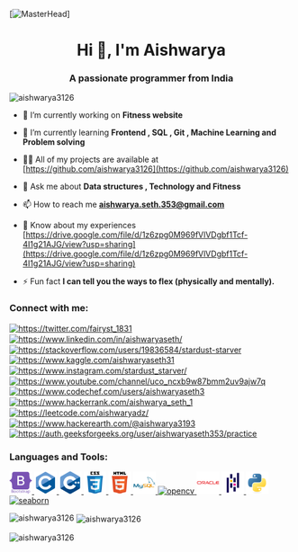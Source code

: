 [![MasterHead](https://user-images.githubusercontent.com/83378141/119193317-7438e300-ba4f-11eb-8b73-2ddb4fc84af5.gif)]
<h1 align="center">Hi 👋, I'm Aishwarya</h1>
<h3 align="center">A passionate programmer from India</h3>
<p align="left"> <img src="https://komarev.com/ghpvc/?username=aishwarya3126&label=Profile%20views&color=0e75b6&style=flat" alt="aishwarya3126" /> </p>

- 🔭 I’m currently working on **Fitness website**

- 🌱 I’m currently learning **Frontend , SQL , Git , Machine Learning and Problem solving**

- 👨‍💻 All of my projects are available at [https://github.com/aishwarya3126](https://github.com/aishwarya3126)

- 💬 Ask me about **Data structures , Technology and Fitness**

- 📫 How to reach me **aishwarya.seth.353@gmail.com**

- 📄 Know about my experiences [https://drive.google.com/file/d/1z6zpg0M969fVlVDgbf1Tcf-4I1g21AJG/view?usp=sharing](https://drive.google.com/file/d/1z6zpg0M969fVlVDgbf1Tcf-4I1g21AJG/view?usp=sharing)

- ⚡ Fun fact **I can tell you the ways to flex (physically and mentally).**

<h3 align="left">Connect with me:</h3>
<p align="left">
<a href="https://twitter.com/https://twitter.com/fairyst_1831" target="blank"><img align="center" src="https://raw.githubusercontent.com/rahuldkjain/github-profile-readme-generator/master/src/images/icons/Social/twitter.svg" alt="https://twitter.com/fairyst_1831" height="30" width="40" /></a>
<a href="https://linkedin.com/in/https://www.linkedin.com/in/aishwaryaseth/" target="blank"><img align="center" src="https://raw.githubusercontent.com/rahuldkjain/github-profile-readme-generator/master/src/images/icons/Social/linked-in-alt.svg" alt="https://www.linkedin.com/in/aishwaryaseth/" height="30" width="40" /></a>
<a href="https://stackoverflow.com/users/https://stackoverflow.com/users/19836584/stardust-starver" target="blank"><img align="center" src="https://raw.githubusercontent.com/rahuldkjain/github-profile-readme-generator/master/src/images/icons/Social/stack-overflow.svg" alt="https://stackoverflow.com/users/19836584/stardust-starver" height="30" width="40" /></a>
<a href="https://kaggle.com/https://www.kaggle.com/aishwaryaseth31" target="blank"><img align="center" src="https://raw.githubusercontent.com/rahuldkjain/github-profile-readme-generator/master/src/images/icons/Social/kaggle.svg" alt="https://www.kaggle.com/aishwaryaseth31" height="30" width="40" /></a>
<a href="https://instagram.com/https://www.instagram.com/stardust_starver/" target="blank"><img align="center" src="https://raw.githubusercontent.com/rahuldkjain/github-profile-readme-generator/master/src/images/icons/Social/instagram.svg" alt="https://www.instagram.com/stardust_starver/" height="30" width="40" /></a>
<a href="https://www.youtube.com/c/https://www.youtube.com/channel/uco_ncxb9w87bmm2uv9ajw7q" target="blank"><img align="center" src="https://raw.githubusercontent.com/rahuldkjain/github-profile-readme-generator/master/src/images/icons/Social/youtube.svg" alt="https://www.youtube.com/channel/uco_ncxb9w87bmm2uv9ajw7q" height="30" width="40" /></a>
<a href="https://www.codechef.com/users/https://www.codechef.com/users/aishwaryaseth3" target="blank"><img align="center" src="https://cdn.jsdelivr.net/npm/simple-icons@3.1.0/icons/codechef.svg" alt="https://www.codechef.com/users/aishwaryaseth3" height="30" width="40" /></a>
<a href="https://www.hackerrank.com/https://www.hackerrank.com/aishwarya_seth_1" target="blank"><img align="center" src="https://raw.githubusercontent.com/rahuldkjain/github-profile-readme-generator/master/src/images/icons/Social/hackerrank.svg" alt="https://www.hackerrank.com/aishwarya_seth_1" height="30" width="40" /></a>
<a href="https://www.leetcode.com/https://leetcode.com/aishwaryadz/" target="blank"><img align="center" src="https://raw.githubusercontent.com/rahuldkjain/github-profile-readme-generator/master/src/images/icons/Social/leet-code.svg" alt="https://leetcode.com/aishwaryadz/" height="30" width="40" /></a>
<a href="https://www.hackerearth.com/https://www.hackerearth.com/@aishwarya3193" target="blank"><img align="center" src="https://raw.githubusercontent.com/rahuldkjain/github-profile-readme-generator/master/src/images/icons/Social/hackerearth.svg" alt="https://www.hackerearth.com/@aishwarya3193" height="30" width="40" /></a>
<a href="https://auth.geeksforgeeks.org/user/https://auth.geeksforgeeks.org/user/aishwaryaseth353/practice" target="blank"><img align="center" src="https://raw.githubusercontent.com/rahuldkjain/github-profile-readme-generator/master/src/images/icons/Social/geeks-for-geeks.svg" alt="https://auth.geeksforgeeks.org/user/aishwaryaseth353/practice" height="30" width="40" /></a>
</p>

<h3 align="left">Languages and Tools:</h3>
<p align="left"> <a href="https://getbootstrap.com" target="_blank" rel="noreferrer"> <img src="https://raw.githubusercontent.com/devicons/devicon/master/icons/bootstrap/bootstrap-plain-wordmark.svg" alt="bootstrap" width="40" height="40"/> </a> <a href="https://www.cprogramming.com/" target="_blank" rel="noreferrer"> <img src="https://raw.githubusercontent.com/devicons/devicon/master/icons/c/c-original.svg" alt="c" width="40" height="40"/> </a> <a href="https://www.w3schools.com/cpp/" target="_blank" rel="noreferrer"> <img src="https://raw.githubusercontent.com/devicons/devicon/master/icons/cplusplus/cplusplus-original.svg" alt="cplusplus" width="40" height="40"/> </a> <a href="https://www.w3schools.com/css/" target="_blank" rel="noreferrer"> <img src="https://raw.githubusercontent.com/devicons/devicon/master/icons/css3/css3-original-wordmark.svg" alt="css3" width="40" height="40"/> </a> <a href="https://www.w3.org/html/" target="_blank" rel="noreferrer"> <img src="https://raw.githubusercontent.com/devicons/devicon/master/icons/html5/html5-original-wordmark.svg" alt="html5" width="40" height="40"/> </a> <a href="https://www.mysql.com/" target="_blank" rel="noreferrer"> <img src="https://raw.githubusercontent.com/devicons/devicon/master/icons/mysql/mysql-original-wordmark.svg" alt="mysql" width="40" height="40"/> </a> <a href="https://opencv.org/" target="_blank" rel="noreferrer"> <img src="https://www.vectorlogo.zone/logos/opencv/opencv-icon.svg" alt="opencv" width="40" height="40"/> </a> <a href="https://www.oracle.com/" target="_blank" rel="noreferrer"> <img src="https://raw.githubusercontent.com/devicons/devicon/master/icons/oracle/oracle-original.svg" alt="oracle" width="40" height="40"/> </a> <a href="https://pandas.pydata.org/" target="_blank" rel="noreferrer"> <img src="https://raw.githubusercontent.com/devicons/devicon/2ae2a900d2f041da66e950e4d48052658d850630/icons/pandas/pandas-original.svg" alt="pandas" width="40" height="40"/> </a> <a href="https://www.python.org" target="_blank" rel="noreferrer"> <img src="https://raw.githubusercontent.com/devicons/devicon/master/icons/python/python-original.svg" alt="python" width="40" height="40"/> </a> <a href="https://seaborn.pydata.org/" target="_blank" rel="noreferrer"> <img src="https://seaborn.pydata.org/_images/logo-mark-lightbg.svg" alt="seaborn" width="40" height="40"/> </a> </p>

<p><img align="left" src="https://github-readme-stats.vercel.app/api/top-langs?username=aishwarya3126&show_icons=true&locale=en&layout=compact" alt="aishwarya3126" /></p>

<p>&nbsp;<img align="center" src="https://github-readme-stats.vercel.app/api?username=aishwarya3126&show_icons=true&locale=en" alt="aishwarya3126" /></p>

<p><img align="center" src="https://github-readme-streak-stats.herokuapp.com/?user=aishwarya3126&" alt="aishwarya3126" /></p>
